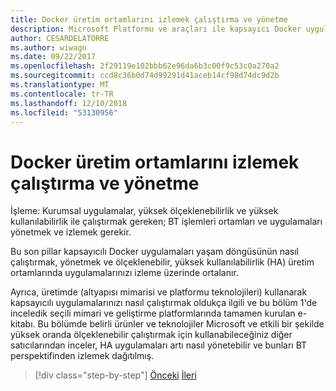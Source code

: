 ```yaml
---
title: Docker üretim ortamlarını izlemek çalıştırma ve yönetme
description: Microsoft Platformu ve araçları ile kapsayıcı Docker uygulaması yaşam
author: CESARDELATORRE
ms.author: wiwagn
ms.date: 09/22/2017
ms.openlocfilehash: 2f29119e102bbb62e96da6b3c00f9c53c0a270a2
ms.sourcegitcommit: ccd8c36b0d74d99291d41aceb14cf98d74dc9d2b
ms.translationtype: MT
ms.contentlocale: tr-TR
ms.lasthandoff: 12/10/2018
ms.locfileid: "53130956"
---
```

# <a name="run-manage-and-monitor-docker-production-environments"></a>Docker üretim ortamlarını izlemek çalıştırma ve yönetme

İşleme: Kurumsal uygulamalar, yüksek ölçeklenebilirlik ve yüksek kullanılabilirlik ile çalıştırmak gereken; BT işlemleri ortamları ve uygulamaları yönetmek ve izlemek gerekir.

Bu son pillar kapsayıcılı Docker uygulamaları yaşam döngüsünün nasıl çalıştırmak, yönetmek ve ölçeklenebilir, yüksek kullanılabilirlik (HA) üretim ortamlarında uygulamalarınızı izleme üzerinde ortalanır.

Ayrıca, üretimde (altyapısı mimarisi ve platformu teknolojileri) kullanarak kapsayıcılı uygulamalarınızı nasıl çalıştırmak oldukça ilgili ve bu bölüm 1'de inceledik seçili mimari ve geliştirme platformlarında tamamen kurulan e-kitabı. Bu bölümde belirli ürünler ve teknolojiler Microsoft ve etkili bir şekilde yüksek oranda ölçeklenebilir çalıştırmak için kullanabileceğiniz diğer satıcılarından inceler, HA uygulamaları artı nasıl yönetebilir ve bunları BT perspektifinden izlemek dağıtılmış.

>[!div class="step-by-step"]
>[Önceki](../docker-devops-workflow/docker-application-outer-loop-devops-workflow.md)
>[İleri](run-microservices-based-applications-in-production.md)